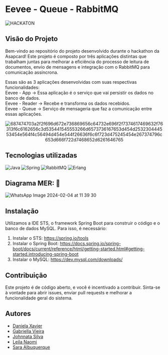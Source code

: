 # Eevee - Queue - RabbitMQ
![HACKATON](https://github.com/DanielaXavier1995/Grupo-Eeve_Asapcard-Hackathon/assets/147341840/48c8f780-bb70-4aaf-b085-0a7b844d0d5f)

## Visão do Projeto
Bem-vindo ao repositório do projeto desenvolvido durante o hackathon da Asapcard! 
Este projeto é composto por três aplicações distintas que trabalham juntas para melhorar a eficiência do processo de leitura de documentos, envio de mensagens e integração com o RabbitMQ para comunicação assíncrona.

Essas são as 3 aplicações desenvolvidas com suas respectivas funcionalidades:
<br/>Eevee - App -> Essa aplicação é o serviço que vai persistir os dados no banco de dados.
<br/>Eevee - Reader -> Recebe e transforma os dados recebidos.
<br/>Eevee - Queue -> Serviço de mensageria que faz a comunicação entre essas aplicações.

<div align="middle">
  
 ![687474703a2f2f696d672e736869656c64732e696f2f7374617469632f76313f6c6162656c3d535441545553266d6573736167653d454d253230444553454e564f4c56494d454e544f26636f6c6f723d475245454e267374796c653d666f722d7468652d6261646765](https://github.com/DanielaXavier1995/Grupo-Eeve_Asapcard-Hackathon/assets/147341840/3903ee25-3aab-4dce-8700-56f1b11b2259)
</div>

## Tecnologias utilizadas
![Java](https://img.shields.io/badge/java-%23ED8B00.svg?style=for-the-badge&logo=openjdk&logoColor=white)
![Spring](https://img.shields.io/badge/spring-%236DB33F.svg?style=for-the-badge&logo=spring&logoColor=white)
![RabbitMQ](https://img.shields.io/badge/Rabbitmq-FF6600?style=for-the-badge&logo=rabbitmq&logoColor=white)
![Erlang](https://img.shields.io/badge/Erlang-white.svg?style=for-the-badge&logo=erlang&logoColor=a90533)

## Diagrama MER: 📂
![WhatsApp Image 2024-02-04 at 11 39 30](https://github.com/DanielaXavier1995/Grupo-Eeve_Asapcard-Hackathon/assets/147341840/58d2b011-892e-4da3-aba0-ebd8085c1011)

## Instalação
Utilizamos a IDE STS, o framework Spring Boot para construir o código e o banco de dados MySQL. Para isso, é necessário:
1. Instalar o STS: https://spring.io/tools
2. Instalar o Spring Boot: https://docs.spring.io/spring-boot/docs/current/reference/html/getting-started.html#getting-started.introducing-spring-boot
3. Instalar o MySQL: https://dev.mysql.com/downloads/

## Contribuição
Este projeto é de código aberto, e você é incentivado a contribuir. Sinta-se à vontade para abrir issues, enviar pull requests e melhorar a funcionalidade geral do sistema.

## Autores
- [Daniela Xavier](https://www.linkedin.com/in/dani-xavier/)
- [Gabriella Vieira](https://www.linkedin.com/in/gabriellavieirabruno/)
- [Johnnata Silva](https://www.linkedin.com/in/johnnata-silva/)
- [Leila Naomi](https://www.linkedin.com/in/leila-naomi-souza-sugiyama/)
- [Sara Albuquerque](https://www.linkedin.com/in/saraalbuquerque/)
